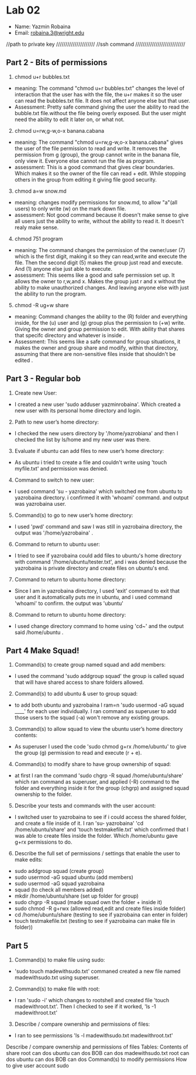 # Lab 02
- Name: Yazmin Robaina
- Email: robaina.3@wright.edu

//path to private key /////////////////////
//ssh command ///////////////////////////


## Part 2 - Bits of permissions
1) chmod u+r bubbles.txt
- meaning: The command "chmod u+r bubbles.txt" changes the level of interaction that the user has with the file, the u+r makes it so the user can read the bubbles.txt file. It does not affect anyone else but that user.
- Assessment: Pretty safe command giving the user the ability to read the bubble.txt file.without the file being overly exposed. But the user might need the ability to edit it later on, or what not.

2) chmod u=rw,g-w,o-x banana.cabana
- meaning: The command "chmod u=rw,g-w,o-x banana.cabana" gives the user of the file  permission to read and write. It removes the permission from g (group), the group cannot write in the banana file, only view it. Everyone else cannot run the file as  program.
- assessment: This is a good command that gives clear boundaries. Which makes it so the owner of the file can read + edit. While stopping others in the group from editing it giving file good security.

3) chmod a=w snow.md
- meaning: changes modify permissions for snow.md, to allow "a"(all users) to only write (w) on the mark down file.
- assessment: Not good command because it doesn't make sense to give all users just the ability to write, without the ability to read it. It doesn't realy make sense.

4) chmod 751 program
- meaning: The command changes the permission of the owner/user (7) which is the first digit, making it so they can read,write and execute the file. Then the second digit (5) makes the group just read and execute. And (1)  anyone else just able to execute.
- assessment: This seems like a good and safe permission set up. It allows the owner to r,w,and x. Makes the group just r and x without the ability to make unauthorized changes. And leaving anyone else with just the ability to run the program.

5) chmod -R ug+w share
- meaning: Command changes the ability to the (R) folder and everything inside, for the (u) user and (g) group plus the permission to (+w) write. Giving the owner and group permission to edit. With ability that shares that specifc directory and whatever is inside .
- Assessment: This seems like a safe command for group situations, it makes the owner and group share and modify, within that directory, assuming that there are non-sensitive files inside that shouldn't be edited .

## Part 3 - Regular bob
1) Create new User:
- I created a new user 'sudo adduser yazminrobaina'. Which created a new user with its personal home directory and login.
2) Path to new user’s home directory:
- I checked the new users directory by '/home/yazrobiana' and then I checked the list by ls/home and my new user was there.
3) Evaluate if ubuntu can add files to new user’s home directory:
-  As ubuntu i tried to create a file and couldn't write using 'touch myfile.txt' and permission was denied.
4) Command to switch to new user:
- I used command 'su - yazrobaina' which switched me from ubuntu to yazrobaina directory. i confirmed it with 'whoami' command. and output was yazrobaina user.
5) Command(s) to go to new user’s home directory: 
- I used 'pwd' command and saw I was still in yazrobaina directory, the output was '/home/yazrobaina' .
6) Command to return to ubuntu user:
-  I tried to see if yazrobaina could add files to ubuntu's home directory with command '/home/ubuntu/tester.txt', and i was denied because the yazrobaina is private directory and create files on ubuntu's end.
 7) Command to return to ubuntu home directory:
- Since I am in yazrobaina directory, I used 'exit' command to exit that user and it automatically puts me in ubuntu, and i used command 'whoami' to confirm. the output was 'ubuntu'
 8)  Command to return to ubuntu home directory: 
 - I used change directory command to home using 'cd~' and the output said /home/ubuntu .

## Part 4 Make Squad!
1) Command(s) to create group named squad and add members:
- I used the command 'sudo addgroup squad' the group is called squad that will have shared access to share folders allowed.
2) Command(s) to add ubuntu & user to group squad:
-  to add both ubuntu and yazrobaina I ram=n 'sudo usermod -aG squad ____' for each user individually. I ran command as superuser to add those users to the squad (-a) won't remove any existing groups.
3) Command(s) to allow squad to view the ubuntu user’s home directory contents:
- As superuser I used the code 'sudo chmod g+rx /home/ubuntu' to give the group (g) permission to read and execute (r + e).
4) Command(s) to modify share to have group ownership of squad:
- at first I ran the command 'sudo chgrp -R squad /home/ubuntu/share' which ran command as superuser, and applied (-R) command to the folder and everything inside it for the group (chgrp) and assigned squad ownership to the folder.
5) Describe your tests and commands with the user account:
- I switched user to yazrobaina to see if i could access the shared folder, and create a file inside of it. I ran 'su- yazrobaina' 'cd /home/ubuntu/share' and 'touch testmakefile.txt' which confirmed that I was able to create files inside the folder. Which /home/ubuntu gave g+rx permissions to do.
6) Describe the full set of permissions / settings that enable the user to make edits:
- sudo addgroup squad (create group)
- sudo usermod -aG squad ubuntu (add members)
- sudo usermod -aG squad yazrobaina
- squad (to check all members added)
- mkdir /home/ubuntu/share (set up folder for group)
- sudo chgrp -R squad (made squad own the folder + inside it)
- sudo chmod -R g+rwx (allowed read,edit and create files inside folder)
- cd /home/ubuntu/share (testing to see if yazrobaina can  enter in folder)
- touch testmakefile.txt (testing to see if yazrobaina can make file in folder))

## Part 5
1) Command(s) to make file using sudo:
-  'sudo touch madewithsudo.txt' commaned created a new file named madewithsudo.txt using superuser. 
2) Command(s) to make file with root:
- I ran 'sudo -i' which changes to rootshell and created file 'touch madewithroot.txt'. Then I checked to see if it worked, 'ls -1 madewithroot.txt'
3) Describe / compare ownership and permissions of files:
-  I ran to see permissions 'ls -l madewithsudo.txt madewithroot.txt'















Describe / compare ownership and permissions of files
Tables:
Contents of share
root can dos
ubuntu can dos
BOB can dos
madewithsudo.txt
root can dos
ubuntu can dos
BOB can dos
Command(s) to modify permissions
How to give user account sudo



